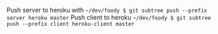 Push server to heroku with
`~/dev/foody $ git subtree push --prefix server heroku master`
Push client to heroku
`~/dev/foody $ git subtree push --prefix client heroku-client master`
